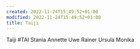 ```yaml
---
created: 2022-11-24T15:49:52+01:00
modified: 2022-11-24T15:49:52+01:00
title: Taiji
---
```


Taiji #TAI
Stania
Annette
Uwe
Rainer
Ursula
Monika
